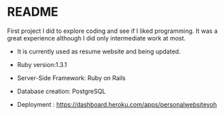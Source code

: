 # README

First project I did to explore coding and see if I liked programming. It was a great experience although I did only intermediate work at most. 

- It is currently used as resume website and being updated.

- Ruby version:1.3.1

- Server-Side Framework: Ruby on Rails

- Database creation: PostgreSQL

- Deployment : https://dashboard.heroku.com/apps/personalwebsiteyoh

